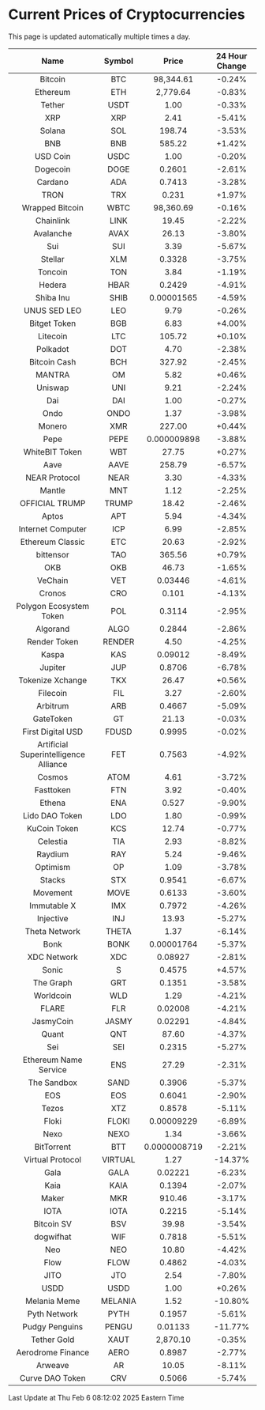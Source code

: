 # Current Prices of Cryptocurrencies
This page is updated automatically multiple times a day.

| Name | Symbol | Price | 24 Hour Change |
| :---: |:---:| :---: | :---: |
| Bitcoin | BTC | 98,344.61 | -0.24% |
| Ethereum | ETH | 2,779.64 | -0.83% |
| Tether | USDT | 1.00 | -0.33% |
| XRP | XRP | 2.41 | -5.41% |
| Solana | SOL | 198.74 | -3.53% |
| BNB | BNB | 585.22 | +1.42% |
| USD Coin | USDC | 1.00 | -0.20% |
| Dogecoin | DOGE | 0.2601 | -2.61% |
| Cardano | ADA | 0.7413 | -3.28% |
| TRON | TRX | 0.231 | +1.97% |
| Wrapped Bitcoin | WBTC | 98,360.69 | -0.16% |
| Chainlink | LINK | 19.45 | -2.22% |
| Avalanche | AVAX | 26.13 | -3.80% |
| Sui | SUI | 3.39 | -5.67% |
| Stellar | XLM | 0.3328 | -3.75% |
| Toncoin | TON | 3.84 | -1.19% |
| Hedera | HBAR | 0.2429 | -4.91% |
| Shiba Inu | SHIB | 0.00001565 | -4.59% |
| UNUS SED LEO | LEO | 9.79 | -0.26% |
| Bitget Token | BGB | 6.83 | +4.00% |
| Litecoin | LTC | 105.72 | +0.10% |
| Polkadot | DOT | 4.70 | -2.38% |
| Bitcoin Cash | BCH | 327.92 | -2.45% |
| MANTRA | OM | 5.82 | +0.46% |
| Uniswap | UNI | 9.21 | -2.24% |
| Dai | DAI | 1.00 | -0.27% |
| Ondo | ONDO | 1.37 | -3.98% |
| Monero | XMR | 227.00 | +0.44% |
| Pepe | PEPE | 0.000009898 | -3.88% |
| WhiteBIT Token | WBT | 27.75 | +0.27% |
| Aave | AAVE | 258.79 | -6.57% |
| NEAR Protocol | NEAR | 3.30 | -4.33% |
| Mantle | MNT | 1.12 | -2.25% |
| OFFICIAL TRUMP | TRUMP | 18.42 | -2.46% |
| Aptos | APT | 5.94 | -4.34% |
| Internet Computer | ICP | 6.99 | -2.85% |
| Ethereum Classic | ETC | 20.63 | -2.92% |
| bittensor | TAO | 365.56 | +0.79% |
| OKB | OKB | 46.73 | -1.65% |
| VeChain | VET | 0.03446 | -4.61% |
| Cronos | CRO | 0.101 | -4.13% |
| Polygon Ecosystem Token | POL | 0.3114 | -2.95% |
| Algorand | ALGO | 0.2844 | -2.86% |
| Render Token | RENDER | 4.50 | -4.25% |
| Kaspa | KAS | 0.09012 | -8.49% |
| Jupiter | JUP | 0.8706 | -6.78% |
| Tokenize Xchange | TKX | 26.47 | +0.56% |
| Filecoin | FIL | 3.27 | -2.60% |
| Arbitrum | ARB | 0.4667 | -5.09% |
| GateToken | GT | 21.13 | -0.03% |
| First Digital USD | FDUSD | 0.9995 | -0.02% |
| Artificial Superintelligence Alliance | FET | 0.7563 | -4.92% |
| Cosmos | ATOM | 4.61 | -3.72% |
| Fasttoken | FTN | 3.92 | -0.40% |
| Ethena | ENA | 0.527 | -9.90% |
| Lido DAO Token | LDO | 1.80 | -0.99% |
| KuCoin Token | KCS | 12.74 | -0.77% |
| Celestia | TIA | 2.93 | -8.82% |
| Raydium | RAY | 5.24 | -9.46% |
| Optimism | OP | 1.09 | -3.78% |
| Stacks | STX | 0.9541 | -6.67% |
| Movement | MOVE | 0.6133 | -3.60% |
| Immutable X | IMX | 0.7972 | -4.26% |
| Injective | INJ | 13.93 | -5.27% |
| Theta Network | THETA | 1.37 | -6.14% |
| Bonk | BONK | 0.00001764 | -5.37% |
| XDC Network | XDC | 0.08927 | -2.81% |
| Sonic | S | 0.4575 | +4.57% |
| The Graph | GRT | 0.1351 | -3.58% |
| Worldcoin | WLD | 1.29 | -4.21% |
| FLARE | FLR | 0.02008 | -4.21% |
| JasmyCoin | JASMY | 0.02291 | -4.84% |
| Quant | QNT | 87.60 | -4.37% |
| Sei | SEI | 0.2315 | -5.27% |
| Ethereum Name Service | ENS | 27.29 | -2.31% |
| The Sandbox | SAND | 0.3906 | -5.37% |
| EOS | EOS | 0.6041 | -2.90% |
| Tezos | XTZ | 0.8578 | -5.11% |
| Floki | FLOKI | 0.00009229 | -6.89% |
| Nexo | NEXO | 1.34 | -3.66% |
| BitTorrent | BTT | 0.0000008719 | -2.21% |
| Virtual Protocol | VIRTUAL | 1.27 | -14.37% |
| Gala | GALA | 0.02221 | -6.23% |
| Kaia | KAIA | 0.1394 | -2.07% |
| Maker | MKR | 910.46 | -3.17% |
| IOTA | IOTA | 0.2215 | -5.14% |
| Bitcoin SV | BSV | 39.98 | -3.54% |
| dogwifhat | WIF | 0.7818 | -5.51% |
| Neo | NEO | 10.80 | -4.42% |
| Flow | FLOW | 0.4862 | -4.03% |
| JITO | JTO | 2.54 | -7.80% |
| USDD | USDD | 1.00 | +0.26% |
| Melania Meme | MELANIA | 1.52 | -10.80% |
| Pyth Network | PYTH | 0.1957 | -5.61% |
| Pudgy Penguins | PENGU | 0.01133 | -11.77% |
| Tether Gold | XAUT | 2,870.10 | -0.35% |
| Aerodrome Finance | AERO | 0.8987 | -2.77% |
| Arweave | AR | 10.05 | -8.11% |
| Curve DAO Token | CRV | 0.5066 | -5.74% |

Last Update at Thu Feb  6 08:12:02 2025 Eastern Time